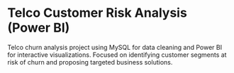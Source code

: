 # Telco Customer Risk Analysis (Power BI)
Telco churn analysis project using MySQL for data cleaning and Power BI for interactive visualizations. Focused on identifying customer segments at risk of churn and proposing targeted business solutions.
